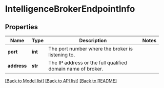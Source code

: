 # IntelligenceBrokerEndpointInfo

## Properties
Name | Type | Description | Notes
------------ | ------------- | ------------- | -------------
**port** | **int** | The port number where the broker is listening to.  | 
**address** | **str** | The IP address or the full qualified domain name of broker.  | 

[[Back to Model list]](../README.md#documentation-for-models) [[Back to API list]](../README.md#documentation-for-api-endpoints) [[Back to README]](../README.md)

